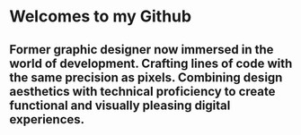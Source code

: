 # Welcomes to my Github

## Former graphic designer now immersed in the world of development. Crafting lines of code with the same precision as pixels. Combining design aesthetics with technical proficiency to create functional and visually pleasing digital experiences.


<!---
Scot-MacDonald/Scot-MacDonald is a ✨ special ✨ repository because its `README.md` (this file) appears on your GitHub profile.
You can click the Preview link to take a look at your changes.
--->
